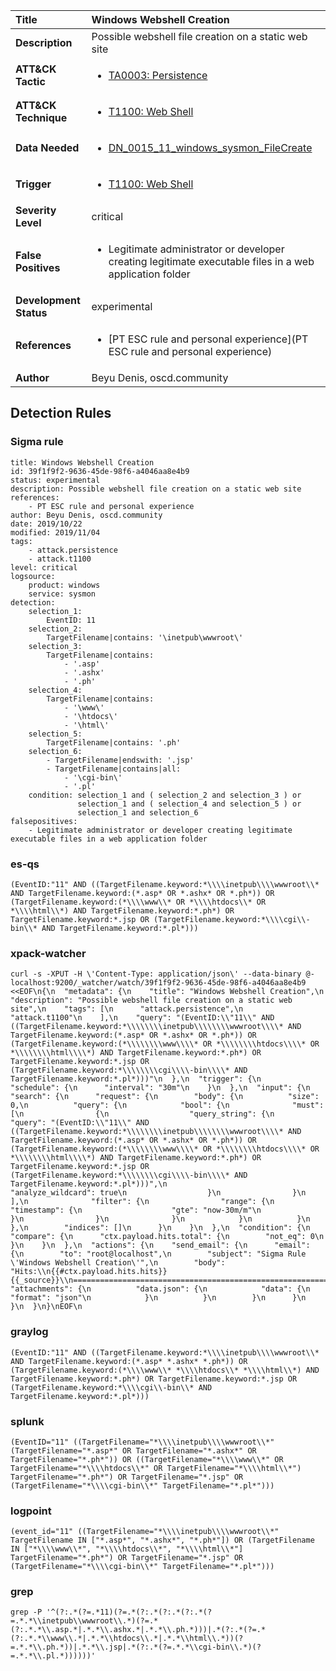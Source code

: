 | Title                    | Windows Webshell Creation       |
|:-------------------------|:------------------|
| **Description**          | Possible webshell file creation on a static web site |
| **ATT&amp;CK Tactic**    |  <ul><li>[TA0003: Persistence](https://attack.mitre.org/tactics/TA0003)</li></ul>  |
| **ATT&amp;CK Technique** | <ul><li>[T1100: Web Shell](https://attack.mitre.org/techniques/T1100)</li></ul>  |
| **Data Needed**          | <ul><li>[DN_0015_11_windows_sysmon_FileCreate](../Data_Needed/DN_0015_11_windows_sysmon_FileCreate.md)</li></ul>  |
| **Trigger**              | <ul><li>[T1100: Web Shell](../Triggers/T1100.md)</li></ul>  |
| **Severity Level**       | critical |
| **False Positives**      | <ul><li>Legitimate administrator or developer creating legitimate executable files in a web application folder</li></ul>  |
| **Development Status**   | experimental |
| **References**           | <ul><li>[PT ESC rule and personal experience](PT ESC rule and personal experience)</li></ul>  |
| **Author**               | Beyu Denis, oscd.community |


## Detection Rules

### Sigma rule

```
title: Windows Webshell Creation
id: 39f1f9f2-9636-45de-98f6-a4046aa8e4b9
status: experimental
description: Possible webshell file creation on a static web site
references:
    - PT ESC rule and personal experience
author: Beyu Denis, oscd.community
date: 2019/10/22
modified: 2019/11/04
tags:
    - attack.persistence
    - attack.t1100
level: critical
logsource:
    product: windows
    service: sysmon
detection:
    selection_1:
        EventID: 11
    selection_2:
        TargetFilename|contains: '\inetpub\wwwroot\'
    selection_3:
        TargetFilename|contains:
            - '.asp'
            - '.ashx'
            - '.ph'
    selection_4:
        TargetFilename|contains:
            - '\www\'
            - '\htdocs\'
            - '\html\'
    selection_5:
        TargetFilename|contains: '.ph'
    selection_6:
        - TargetFilename|endswith: '.jsp'
        - TargetFilename|contains|all:
            - '\cgi-bin\'
            - '.pl'
    condition: selection_1 and ( selection_2 and selection_3 ) or
               selection_1 and ( selection_4 and selection_5 ) or
               selection_1 and selection_6
falsepositives:
    - Legitimate administrator or developer creating legitimate executable files in a web application folder

```





### es-qs
    
```
(EventID:"11" AND ((TargetFilename.keyword:*\\\\inetpub\\\\wwwroot\\* AND TargetFilename.keyword:(*.asp* OR *.ashx* OR *.ph*)) OR (TargetFilename.keyword:(*\\\\www\\* OR *\\\\htdocs\\* OR *\\\\html\\*) AND TargetFilename.keyword:*.ph*) OR TargetFilename.keyword:*.jsp OR (TargetFilename.keyword:*\\\\cgi\\-bin\\* AND TargetFilename.keyword:*.pl*)))
```


### xpack-watcher
    
```
curl -s -XPUT -H \'Content-Type: application/json\' --data-binary @- localhost:9200/_watcher/watch/39f1f9f2-9636-45de-98f6-a4046aa8e4b9 <<EOF\n{\n  "metadata": {\n    "title": "Windows Webshell Creation",\n    "description": "Possible webshell file creation on a static web site",\n    "tags": [\n      "attack.persistence",\n      "attack.t1100"\n    ],\n    "query": "(EventID:\\"11\\" AND ((TargetFilename.keyword:*\\\\\\\\inetpub\\\\\\\\wwwroot\\\\* AND TargetFilename.keyword:(*.asp* OR *.ashx* OR *.ph*)) OR (TargetFilename.keyword:(*\\\\\\\\www\\\\* OR *\\\\\\\\htdocs\\\\* OR *\\\\\\\\html\\\\*) AND TargetFilename.keyword:*.ph*) OR TargetFilename.keyword:*.jsp OR (TargetFilename.keyword:*\\\\\\\\cgi\\\\-bin\\\\* AND TargetFilename.keyword:*.pl*)))"\n  },\n  "trigger": {\n    "schedule": {\n      "interval": "30m"\n    }\n  },\n  "input": {\n    "search": {\n      "request": {\n        "body": {\n          "size": 0,\n          "query": {\n            "bool": {\n              "must": [\n                {\n                  "query_string": {\n                    "query": "(EventID:\\"11\\" AND ((TargetFilename.keyword:*\\\\\\\\inetpub\\\\\\\\wwwroot\\\\* AND TargetFilename.keyword:(*.asp* OR *.ashx* OR *.ph*)) OR (TargetFilename.keyword:(*\\\\\\\\www\\\\* OR *\\\\\\\\htdocs\\\\* OR *\\\\\\\\html\\\\*) AND TargetFilename.keyword:*.ph*) OR TargetFilename.keyword:*.jsp OR (TargetFilename.keyword:*\\\\\\\\cgi\\\\-bin\\\\* AND TargetFilename.keyword:*.pl*)))",\n                    "analyze_wildcard": true\n                  }\n                }\n              ],\n              "filter": {\n                "range": {\n                  "timestamp": {\n                    "gte": "now-30m/m"\n                  }\n                }\n              }\n            }\n          }\n        },\n        "indices": []\n      }\n    }\n  },\n  "condition": {\n    "compare": {\n      "ctx.payload.hits.total": {\n        "not_eq": 0\n      }\n    }\n  },\n  "actions": {\n    "send_email": {\n      "email": {\n        "to": "root@localhost",\n        "subject": "Sigma Rule \'Windows Webshell Creation\'",\n        "body": "Hits:\\n{{#ctx.payload.hits.hits}}{{_source}}\\n================================================================================\\n{{/ctx.payload.hits.hits}}",\n        "attachments": {\n          "data.json": {\n            "data": {\n              "format": "json"\n            }\n          }\n        }\n      }\n    }\n  }\n}\nEOF\n
```


### graylog
    
```
(EventID:"11" AND ((TargetFilename.keyword:*\\\\inetpub\\\\wwwroot\\* AND TargetFilename.keyword:(*.asp* *.ashx* *.ph*)) OR (TargetFilename.keyword:(*\\\\www\\* *\\\\htdocs\\* *\\\\html\\*) AND TargetFilename.keyword:*.ph*) OR TargetFilename.keyword:*.jsp OR (TargetFilename.keyword:*\\\\cgi\\-bin\\* AND TargetFilename.keyword:*.pl*)))
```


### splunk
    
```
(EventID="11" ((TargetFilename="*\\\\inetpub\\\\wwwroot\\*" (TargetFilename="*.asp*" OR TargetFilename="*.ashx*" OR TargetFilename="*.ph*")) OR ((TargetFilename="*\\\\www\\*" OR TargetFilename="*\\\\htdocs\\*" OR TargetFilename="*\\\\html\\*") TargetFilename="*.ph*") OR TargetFilename="*.jsp" OR (TargetFilename="*\\\\cgi-bin\\*" TargetFilename="*.pl*")))
```


### logpoint
    
```
(event_id="11" ((TargetFilename="*\\\\inetpub\\\\wwwroot\\*" TargetFilename IN ["*.asp*", "*.ashx*", "*.ph*"]) OR (TargetFilename IN ["*\\\\www\\*", "*\\\\htdocs\\*", "*\\\\html\\*"] TargetFilename="*.ph*") OR TargetFilename="*.jsp" OR (TargetFilename="*\\\\cgi-bin\\*" TargetFilename="*.pl*")))
```


### grep
    
```
grep -P '^(?:.*(?=.*11)(?=.*(?:.*(?:.*(?:.*(?=.*.*\\inetpub\\wwwroot\\.*)(?=.*(?:.*.*\\.asp.*|.*.*\\.ashx.*|.*.*\\.ph.*)))|.*(?:.*(?=.*(?:.*.*\\www\\.*|.*.*\\htdocs\\.*|.*.*\\html\\.*))(?=.*.*\\.ph.*))|.*.*\\.jsp|.*(?:.*(?=.*.*\\cgi-bin\\.*)(?=.*.*\\.pl.*))))))'
```



